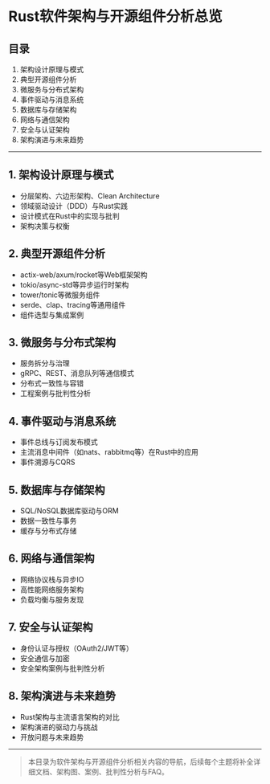 # Rust软件架构与开源组件分析总览

## 目录

1. 架构设计原理与模式
2. 典型开源组件分析
3. 微服务与分布式架构
4. 事件驱动与消息系统
5. 数据库与存储架构
6. 网络与通信架构
7. 安全与认证架构
8. 架构演进与未来趋势

---

## 1. 架构设计原理与模式

- 分层架构、六边形架构、Clean Architecture
- 领域驱动设计（DDD）与Rust实践
- 设计模式在Rust中的实现与批判
- 架构决策与权衡

## 2. 典型开源组件分析

- actix-web/axum/rocket等Web框架架构
- tokio/async-std等异步运行时架构
- tower/tonic等微服务组件
- serde、clap、tracing等通用组件
- 组件选型与集成案例

## 3. 微服务与分布式架构

- 服务拆分与治理
- gRPC、REST、消息队列等通信模式
- 分布式一致性与容错
- 工程案例与批判性分析

## 4. 事件驱动与消息系统

- 事件总线与订阅发布模式
- 主流消息中间件（如nats、rabbitmq等）在Rust中的应用
- 事件溯源与CQRS

## 5. 数据库与存储架构

- SQL/NoSQL数据库驱动与ORM
- 数据一致性与事务
- 缓存与分布式存储

## 6. 网络与通信架构

- 网络协议栈与异步IO
- 高性能网络服务架构
- 负载均衡与服务发现

## 7. 安全与认证架构

- 身份认证与授权（OAuth2/JWT等）
- 安全通信与加密
- 安全架构案例与批判性分析

## 8. 架构演进与未来趋势

- Rust架构与主流语言架构的对比
- 架构演进的驱动力与挑战
- 开放问题与未来趋势

---

> 本目录为软件架构与开源组件分析相关内容的导航，后续每个主题将补全详细文档、架构图、案例、批判性分析与FAQ。
